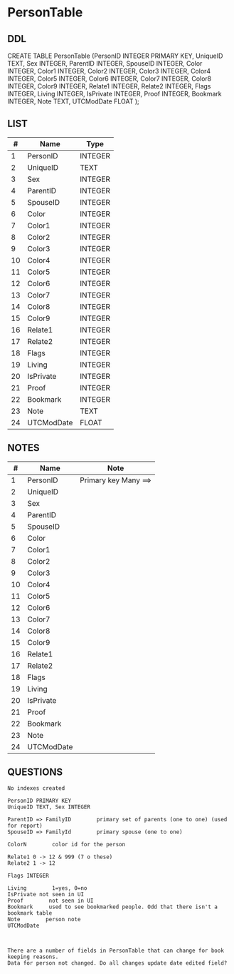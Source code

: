 # PersonTable

## DDL

CREATE TABLE PersonTable (PersonID INTEGER PRIMARY KEY, UniqueID TEXT, Sex INTEGER, ParentID INTEGER, SpouseID INTEGER, Color INTEGER, Color1 INTEGER, Color2 INTEGER, Color3 INTEGER, Color4 INTEGER, Color5 INTEGER, Color6 INTEGER, Color7 INTEGER, Color8 INTEGER, Color9 INTEGER, Relate1 INTEGER, Relate2 INTEGER, Flags INTEGER, Living INTEGER, IsPrivate INTEGER, Proof INTEGER, Bookmark INTEGER, Note TEXT, UTCModDate FLOAT );


## LIST

| #  | Name          | Type      |
|----|---------------|-----------|
| 1  | PersonID      | INTEGER
| 2  | UniqueID      | TEXT
| 3  | Sex           | INTEGER
| 4  | ParentID      | INTEGER
| 5  | SpouseID      | INTEGER
| 6  | Color         | INTEGER
| 7  | Color1        | INTEGER
| 8  | Color2        | INTEGER
| 9  | Color3        | INTEGER
| 10 | Color4        | INTEGER
| 11 | Color5        | INTEGER
| 12 | Color6        | INTEGER
| 13 | Color7        | INTEGER
| 14 | Color8        | INTEGER
| 15 | Color9        | INTEGER
| 16 | Relate1       | INTEGER
| 17 | Relate2       | INTEGER
| 18 | Flags         | INTEGER
| 19 | Living        | INTEGER
| 20 | IsPrivate     | INTEGER
| 21 | Proof         | INTEGER
| 22 | Bookmark      | INTEGER
| 23 | Note          | TEXT
| 24 | UTCModDate    | FLOAT


## NOTES

| #  | Name          | Note      |
|----|---------------|-----------|
| 1  | PersonID      | Primary key     Many ==>
| 2  | UniqueID      | 
| 3  | Sex           | 
| 4  | ParentID      | 
| 5  | SpouseID      | 
| 6  | Color         | 
| 7  | Color1        | 
| 8  | Color2        | 
| 9  | Color3        | 
| 10 | Color4        | 
| 11 | Color5        | 
| 12 | Color6        | 
| 13 | Color7        | 
| 14 | Color8        | 
| 15 | Color9        | 
| 16 | Relate1       | 
| 17 | Relate2       | 
| 18 | Flags         | 
| 19 | Living        | 
| 20 | IsPrivate     | 
| 21 | Proof         | 
| 22 | Bookmark      | 
| 23 | Note          | 
| 24 | UTCModDate    | 

## QUESTIONS

````
No indexes created

PersonID PRIMARY KEY
UniqueID TEXT, Sex INTEGER

ParentID => FamilyID        primary set of parents (one to one) (used for report)
SpouseID => FamilyId        primary spouse (one to one)

ColorN        color id for the person

Relate1 0 -> 12 & 999 (7 o these)
Relate2 1 -> 12

Flags INTEGER

Living        1=yes, 0=no
IsPrivate not seen in UI
Proof        not seen in UI
Bookmark     used to see bookmarked people. Odd that there isn't a bookmark table
Note        person note
UTCModDate



There are a number of fields in PersonTable that can change for book keeping reasons. 
Data for person not changed. Do all changes update date edited field?

````